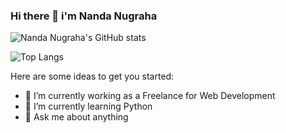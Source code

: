 ### Hi there 👋 i'm Nanda Nugraha
![Nanda Nugraha's GitHub stats](https://github-readme-stats.vercel.app/api?username=xenialblue&show_icons=true&theme=tokyonight)

![Top Langs](https://github-readme-stats.vercel.app/api/top-langs/?username=xenialblue&theme=tokyonight)

Here are some ideas to get you started:

- 🔭 I’m currently working as a Freelance for Web Development
- 🌱 I’m currently learning Python
- 💬 Ask me about anything